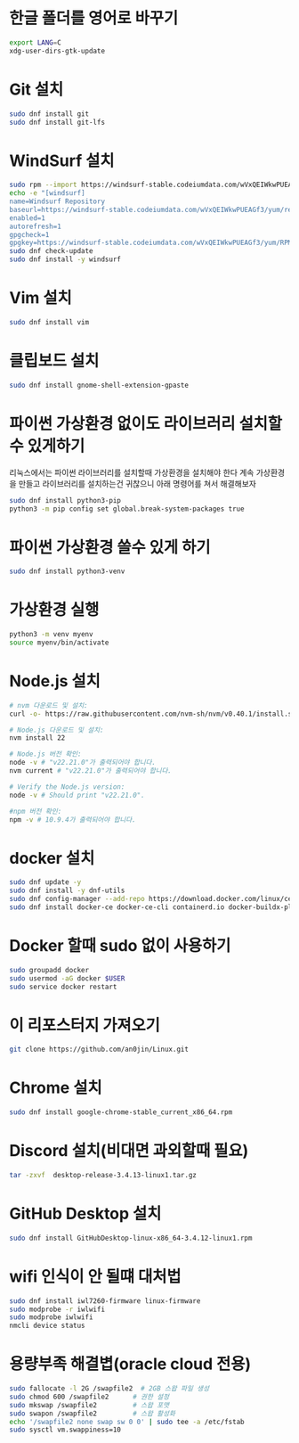# 한글 폴더를 영어로 바꾸기

```bash
export LANG=C
xdg-user-dirs-gtk-update
```

# Git 설치

```bash
sudo dnf install git
sudo dnf install git-lfs
```

# WindSurf 설치

```bash
sudo rpm --import https://windsurf-stable.codeiumdata.com/wVxQEIWkwPUEAGf3/yum/RPM-GPG-KEY-windsurf
echo -e "[windsurf]
name=Windsurf Repository
baseurl=https://windsurf-stable.codeiumdata.com/wVxQEIWkwPUEAGf3/yum/repo/
enabled=1
autorefresh=1
gpgcheck=1
gpgkey=https://windsurf-stable.codeiumdata.com/wVxQEIWkwPUEAGf3/yum/RPM-GPG-KEY-windsurf" | sudo tee /etc/yum.repos.d/windsurf.repo > /dev/null
sudo dnf check-update
sudo dnf install -y windsurf
```

# Vim 설치

```bash
sudo dnf install vim
```

# 클립보드 설치

```bash
sudo dnf install gnome-shell-extension-gpaste
```

# 파이썬 가상환경 없이도 라이브러리 설치할수 있게하기

리눅스에서는 파이썬 라이브러리를 설치할때 가상환경을 설치해야 한다 계속 가상환경을 만들고 라이브러리를 설치하는건 귀찮으니 아래 명령어를 쳐서 해결해보자

```bash
sudo dnf install python3-pip
python3 -m pip config set global.break-system-packages true
```

# 파이썬 가상환경 쓸수 있게 하기

```bash
sudo dnf install python3-venv
```

# 가상환경 실행

```bash
python3 -m venv myenv
source myenv/bin/activate
```

# Node.js 설치

```bash
# nvm 다운로드 및 설치:
curl -o- https://raw.githubusercontent.com/nvm-sh/nvm/v0.40.1/install.sh | bash

# Node.js 다운로드 및 설치:
nvm install 22

# Node.js 버전 확인:
node -v # "v22.21.0"가 출력되어야 합니다.
nvm current # "v22.21.0"가 출력되어야 합니다.

# Verify the Node.js version:
node -v # Should print "v22.21.0".

#npm 버전 확인:
npm -v # 10.9.4가 출력되어야 합니다.

```



# docker 설치
```bash
sudo dnf update -y	
sudo dnf install -y dnf-utils
sudo dnf config-manager --add-repo https://download.docker.com/linux/centos/docker-ce.repo
sudo dnf install docker-ce docker-ce-cli containerd.io docker-buildx-plugin docker-compose-plugin
```

# Docker 할때 sudo 없이 사용하기

```bash
sudo groupadd docker
sudo usermod -aG docker $USER
sudo service docker restart
```

# 이 리포스터지 가져오기

```bash
git clone https://github.com/an0jin/Linux.git
```

# Chrome 설치

```bash
sudo dnf install google-chrome-stable_current_x86_64.rpm
```


# Discord 설치(비대면 과외할때 필요)

```bash
tar -zxvf  desktop-release-3.4.13-linux1.tar.gz
```

# GitHub Desktop 설치

```bash
sudo dnf install GitHubDesktop-linux-x86_64-3.4.12-linux1.rpm
```

# wifi 인식이 안 될떄 대처법
```bash
sudo dnf install iwl7260-firmware linux-firmware
sudo modprobe -r iwlwifi
sudo modprobe iwlwifi
nmcli device status
```

# 용량부족 해결볍(oracle cloud 전용)

```bash
sudo fallocate -l 2G /swapfile2  # 2GB 스왑 파일 생성
sudo chmod 600 /swapfile2      # 권한 설정
sudo mkswap /swapfile2         # 스왑 포맷
sudo swapon /swapfile2         # 스왑 활성화
echo '/swapfile2 none swap sw 0 0' | sudo tee -a /etc/fstab
sudo sysctl vm.swappiness=10
```




